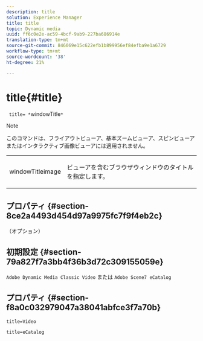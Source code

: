 ```yaml
---
description: title
solution: Experience Manager
title: title
topic: Dynamic media
uuid: ff6c0e2e-ac59-4bcf-9ab9-227ba686914e
translation-type: tm+mt
source-git-commit: 846069e15c622efb1b899956ef84efba9e1a6729
workflow-type: tm+mt
source-wordcount: '38'
ht-degree: 21%

---
```



# title{#title}

` title= *`windowTitle`*`

>[!NOTE]
>
>このコマンドは、フライアウトビューア、基本ズームビューア、スピンビューアまたはインタラクティブ画像ビューアには適用されません。

<table id="table_406072054CBA4A7BAC8E7AD45E361D37"> 
 <tbody> 
  <tr> 
   <td colname="col1"> <p> <span class="codeph"> <span class="varname"> windowTitleimage</span> </span> </p> </td> 
   <td colname="col2"> <p>ビューアを含むブラウザウィンドウのタイトルを指定します。 </p> </td> 
  </tr> 
 </tbody> 
</table>

## プロパティ {#section-8ce2a4493d454d97a9975fc7f9f4eb2c}

（オプション）

## 初期設定 {#section-79a827f7a3bb4f36b3d72c309155059e}

`Adobe Dynamic Media Classic Video` または `Adobe Scene7 eCatalog`

## プロパティ {#section-f8a0c032979047a38041abfce3f7a70b}

`title=Video`

`title=eCatalog`
